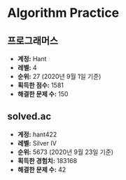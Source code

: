 # Algorithm Practice

## 프로그래머스

- **계정:** Hant
- **레벨:** 4
- **순위:** 27 (2020년 9월 1일 기준)
- **획득한 점수:** 1581
- **해결한 문제 수:** 150

## solved.ac

- **계정:** hant422
- **레벨:** Silver IV
- **순위:** 5673 (2020년 9월 23일 기준)
- **획득한 경험치:** 183168
- **해결한 문제 수:** 42
